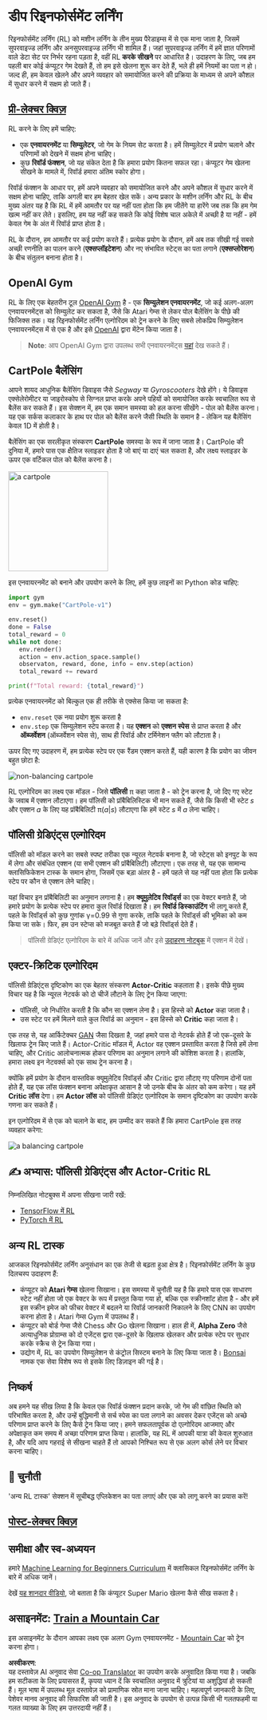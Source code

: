 <!--
CO_OP_TRANSLATOR_METADATA:
{
  "original_hash": "dbacf9b1915612981d76059678e563e5",
  "translation_date": "2025-08-24T09:58:28+00:00",
  "source_file": "lessons/6-Other/22-DeepRL/README.md",
  "language_code": "hi"
}
-->
# डीप रिइनफोर्समेंट लर्निंग

रिइनफोर्समेंट लर्निंग (RL) को मशीन लर्निंग के तीन मुख्य पैरेडाइम्स में से एक माना जाता है, जिसमें सुपरवाइज्ड लर्निंग और अनसुपरवाइज्ड लर्निंग भी शामिल हैं। जहां सुपरवाइज्ड लर्निंग में हमें ज्ञात परिणामों वाले डेटा सेट पर निर्भर रहना पड़ता है, वहीं RL **करके सीखने** पर आधारित है। उदाहरण के लिए, जब हम पहली बार कोई कंप्यूटर गेम देखते हैं, तो हम इसे खेलना शुरू कर देते हैं, भले ही हमें नियमों का पता न हो। जल्द ही, हम केवल खेलने और अपने व्यवहार को समायोजित करने की प्रक्रिया के माध्यम से अपने कौशल में सुधार करने में सक्षम हो जाते हैं।

## [प्री-लेक्चर क्विज़](https://red-field-0a6ddfd03.1.azurestaticapps.net/quiz/122)

RL करने के लिए हमें चाहिए:

* एक **एनवायरनमेंट** या **सिम्युलेटर**, जो गेम के नियम सेट करता है। हमें सिम्युलेटर में प्रयोग चलाने और परिणामों को देखने में सक्षम होना चाहिए।
* कुछ **रिवॉर्ड फंक्शन**, जो यह संकेत देता है कि हमारा प्रयोग कितना सफल रहा। कंप्यूटर गेम खेलना सीखने के मामले में, रिवॉर्ड हमारा अंतिम स्कोर होगा।

रिवॉर्ड फंक्शन के आधार पर, हमें अपने व्यवहार को समायोजित करने और अपने कौशल में सुधार करने में सक्षम होना चाहिए, ताकि अगली बार हम बेहतर खेल सकें। अन्य प्रकार के मशीन लर्निंग और RL के बीच मुख्य अंतर यह है कि RL में हमें आमतौर पर यह नहीं पता होता कि हम जीतेंगे या हारेंगे जब तक कि हम गेम खत्म नहीं कर लेते। इसलिए, हम यह नहीं कह सकते कि कोई विशेष चाल अकेले में अच्छी है या नहीं - हमें केवल गेम के अंत में रिवॉर्ड प्राप्त होता है।

RL के दौरान, हम आमतौर पर कई प्रयोग करते हैं। प्रत्येक प्रयोग के दौरान, हमें अब तक सीखी गई सबसे अच्छी रणनीति का पालन करने (**एक्सप्लॉइटेशन**) और नए संभावित स्टेट्स का पता लगाने (**एक्सप्लोरेशन**) के बीच संतुलन बनाना होता है।

## OpenAI Gym

RL के लिए एक बेहतरीन टूल [OpenAI Gym](https://gym.openai.com/) है - एक **सिम्युलेशन एनवायरनमेंट**, जो कई अलग-अलग एनवायरनमेंट्स को सिम्युलेट कर सकता है, जैसे कि Atari गेम्स से लेकर पोल बैलेंसिंग के पीछे की फिजिक्स तक। यह रिइनफोर्समेंट लर्निंग एल्गोरिदम को ट्रेन करने के लिए सबसे लोकप्रिय सिम्युलेशन एनवायरनमेंट्स में से एक है और इसे [OpenAI](https://openai.com/) द्वारा मेंटेन किया जाता है।

> **Note**: आप OpenAI Gym द्वारा उपलब्ध सभी एनवायरनमेंट्स [यहां](https://gym.openai.com/envs/#classic_control) देख सकते हैं।

## CartPole बैलेंसिंग

आपने शायद आधुनिक बैलेंसिंग डिवाइस जैसे *Segway* या *Gyroscooters* देखे होंगे। ये डिवाइस एक्सेलेरोमीटर या जाइरोस्कोप से सिग्नल प्राप्त करके अपने पहियों को समायोजित करके स्वचालित रूप से बैलेंस कर सकते हैं। इस सेक्शन में, हम एक समान समस्या को हल करना सीखेंगे - पोल को बैलेंस करना। यह एक सर्कस कलाकार के हाथ पर पोल को बैलेंस करने जैसी स्थिति के समान है - लेकिन यह बैलेंसिंग केवल 1D में होती है।

बैलेंसिंग का एक सरलीकृत संस्करण **CartPole** समस्या के रूप में जाना जाता है। CartPole की दुनिया में, हमारे पास एक क्षैतिज स्लाइडर होता है जो बाएं या दाएं चल सकता है, और लक्ष्य स्लाइडर के ऊपर एक वर्टिकल पोल को बैलेंस करना है।

<img alt="a cartpole" src="images/cartpole.png" width="200"/>

इस एनवायरनमेंट को बनाने और उपयोग करने के लिए, हमें कुछ लाइनों का Python कोड चाहिए:

```python
import gym
env = gym.make("CartPole-v1")

env.reset()
done = False
total_reward = 0
while not done:
   env.render()
   action = env.action_space.sample()
   observaton, reward, done, info = env.step(action)
   total_reward += reward

print(f"Total reward: {total_reward}")
```

प्रत्येक एनवायरनमेंट को बिल्कुल एक ही तरीके से एक्सेस किया जा सकता है:
* `env.reset` एक नया प्रयोग शुरू करता है
* `env.step` एक सिम्युलेशन स्टेप करता है। यह **एक्शन** को **एक्शन स्पेस** से प्राप्त करता है और **ऑब्जर्वेशन** (ऑब्जर्वेशन स्पेस से), साथ ही रिवॉर्ड और टर्मिनेशन फ्लैग को लौटाता है।

ऊपर दिए गए उदाहरण में, हम प्रत्येक स्टेप पर एक रैंडम एक्शन करते हैं, यही कारण है कि प्रयोग का जीवन बहुत छोटा है:

![non-balancing cartpole](../../../../../lessons/6-Other/22-DeepRL/images/cartpole-nobalance.gif)

RL एल्गोरिदम का लक्ष्य एक मॉडल - जिसे **पॉलिसी** π कहा जाता है - को ट्रेन करना है, जो दिए गए स्टेट के जवाब में एक्शन लौटाएगा। हम पॉलिसी को प्रॉबैबिलिस्टिक भी मान सकते हैं, जैसे कि किसी भी स्टेट *s* और एक्शन *a* के लिए यह प्रॉबैबिलिटी π(*a*|*s*) लौटाएगा कि हमें स्टेट *s* में *a* लेना चाहिए।

## पॉलिसी ग्रेडिएंट्स एल्गोरिदम

पॉलिसी को मॉडल करने का सबसे स्पष्ट तरीका एक न्यूरल नेटवर्क बनाना है, जो स्टेट्स को इनपुट के रूप में लेगा और संबंधित एक्शन (या सभी एक्शन की प्रॉबैबिलिटी) लौटाएगा। एक तरह से, यह एक सामान्य क्लासिफिकेशन टास्क के समान होगा, जिसमें एक बड़ा अंतर है - हमें पहले से यह नहीं पता होता कि प्रत्येक स्टेप पर कौन से एक्शन लेने चाहिए।

यहां विचार इन प्रॉबैबिलिटी का अनुमान लगाना है। हम **क्यूमुलेटिव रिवॉर्ड्स** का एक वेक्टर बनाते हैं, जो हमारे प्रयोग के प्रत्येक स्टेप पर हमारा कुल रिवॉर्ड दिखाता है। हम **रिवॉर्ड डिस्काउंटिंग** भी लागू करते हैं, पहले के रिवॉर्ड्स को कुछ गुणांक γ=0.99 से गुणा करके, ताकि पहले के रिवॉर्ड्स की भूमिका को कम किया जा सके। फिर, हम उन स्टेप्स को मजबूत करते हैं जो बड़े रिवॉर्ड्स देते हैं।

> पॉलिसी ग्रेडिएंट एल्गोरिदम के बारे में अधिक जानें और इसे [उदाहरण नोटबुक](../../../../../lessons/6-Other/22-DeepRL/CartPole-RL-TF.ipynb) में एक्शन में देखें।

## एक्टर-क्रिटिक एल्गोरिदम

पॉलिसी ग्रेडिएंट्स दृष्टिकोण का एक बेहतर संस्करण **Actor-Critic** कहलाता है। इसके पीछे मुख्य विचार यह है कि न्यूरल नेटवर्क को दो चीजें लौटाने के लिए ट्रेन किया जाएगा:

* पॉलिसी, जो निर्धारित करती है कि कौन सा एक्शन लेना है। इस हिस्से को **Actor** कहा जाता है।
* उस स्टेट पर हमें मिलने वाले कुल रिवॉर्ड का अनुमान - इस हिस्से को **Critic** कहा जाता है।

एक तरह से, यह आर्किटेक्चर [GAN](../../4-ComputerVision/10-GANs/README.md) जैसा दिखता है, जहां हमारे पास दो नेटवर्क होते हैं जो एक-दूसरे के खिलाफ ट्रेन किए जाते हैं। Actor-Critic मॉडल में, Actor वह एक्शन प्रस्तावित करता है जिसे हमें लेना चाहिए, और Critic आलोचनात्मक होकर परिणाम का अनुमान लगाने की कोशिश करता है। हालांकि, हमारा लक्ष्य इन नेटवर्क्स को एक साथ ट्रेन करना है।

क्योंकि हमें प्रयोग के दौरान वास्तविक क्यूमुलेटिव रिवॉर्ड्स और Critic द्वारा लौटाए गए परिणाम दोनों पता होते हैं, यह एक लॉस फंक्शन बनाना अपेक्षाकृत आसान है जो उनके बीच के अंतर को कम करेगा। यह हमें **Critic लॉस** देगा। हम **Actor लॉस** को पॉलिसी ग्रेडिएंट एल्गोरिदम के समान दृष्टिकोण का उपयोग करके गणना कर सकते हैं।

इन एल्गोरिदम में से एक को चलाने के बाद, हम उम्मीद कर सकते हैं कि हमारा CartPole इस तरह व्यवहार करेगा:

![a balancing cartpole](../../../../../lessons/6-Other/22-DeepRL/images/cartpole-balance.gif)

## ✍️ अभ्यास: पॉलिसी ग्रेडिएंट्स और Actor-Critic RL

निम्नलिखित नोटबुक्स में अपना सीखना जारी रखें:

* [TensorFlow में RL](../../../../../lessons/6-Other/22-DeepRL/CartPole-RL-TF.ipynb)
* [PyTorch में RL](../../../../../lessons/6-Other/22-DeepRL/CartPole-RL-PyTorch.ipynb)

## अन्य RL टास्क

आजकल रिइनफोर्समेंट लर्निंग अनुसंधान का एक तेजी से बढ़ता हुआ क्षेत्र है। रिइनफोर्समेंट लर्निंग के कुछ दिलचस्प उदाहरण हैं:

* कंप्यूटर को **Atari गेम्स** खेलना सिखाना। इस समस्या में चुनौती यह है कि हमारे पास एक साधारण स्टेट नहीं होता जो एक वेक्टर के रूप में प्रस्तुत किया गया हो, बल्कि एक स्क्रीनशॉट होता है - और हमें इस स्क्रीन इमेज को फीचर वेक्टर में बदलने या रिवॉर्ड जानकारी निकालने के लिए CNN का उपयोग करना होता है। Atari गेम्स Gym में उपलब्ध हैं।
* कंप्यूटर को बोर्ड गेम्स जैसे Chess और Go खेलना सिखाना। हाल ही में, **Alpha Zero** जैसे अत्याधुनिक प्रोग्राम्स को दो एजेंट्स द्वारा एक-दूसरे के खिलाफ खेलकर और प्रत्येक स्टेप पर सुधार करके स्क्रैच से ट्रेन किया गया।
* उद्योग में, RL का उपयोग सिम्युलेशन से कंट्रोल सिस्टम बनाने के लिए किया जाता है। [Bonsai](https://azure.microsoft.com/services/project-bonsai/?WT.mc_id=academic-77998-cacaste) नामक एक सेवा विशेष रूप से इसके लिए डिज़ाइन की गई है।

## निष्कर्ष

अब हमने यह सीख लिया है कि केवल एक रिवॉर्ड फंक्शन प्रदान करके, जो गेम की वांछित स्थिति को परिभाषित करता है, और उन्हें बुद्धिमानी से सर्च स्पेस का पता लगाने का अवसर देकर एजेंट्स को अच्छे परिणाम प्राप्त करने के लिए कैसे ट्रेन किया जाए। हमने सफलतापूर्वक दो एल्गोरिदम आजमाए और अपेक्षाकृत कम समय में अच्छा परिणाम प्राप्त किया। हालांकि, यह RL में आपकी यात्रा की केवल शुरुआत है, और यदि आप गहराई से सीखना चाहते हैं तो आपको निश्चित रूप से एक अलग कोर्स लेने पर विचार करना चाहिए।

## 🚀 चुनौती

'अन्य RL टास्क' सेक्शन में सूचीबद्ध एप्लिकेशन का पता लगाएं और एक को लागू करने का प्रयास करें!

## [पोस्ट-लेक्चर क्विज़](https://red-field-0a6ddfd03.1.azurestaticapps.net/quiz/222)

## समीक्षा और स्व-अध्ययन

हमारे [Machine Learning for Beginners Curriculum](https://github.com/microsoft/ML-For-Beginners/blob/main/8-Reinforcement/README.md) में क्लासिकल रिइनफोर्समेंट लर्निंग के बारे में अधिक जानें।

देखें [यह शानदार वीडियो](https://www.youtube.com/watch?v=qv6UVOQ0F44), जो बताता है कि कंप्यूटर Super Mario खेलना कैसे सीख सकता है।

## असाइनमेंट: [Train a Mountain Car](lab/README.md)

इस असाइनमेंट के दौरान आपका लक्ष्य एक अलग Gym एनवायरनमेंट - [Mountain Car](https://www.gymlibrary.ml/environments/classic_control/mountain_car/) को ट्रेन करना होगा।

**अस्वीकरण**:  
यह दस्तावेज़ AI अनुवाद सेवा [Co-op Translator](https://github.com/Azure/co-op-translator) का उपयोग करके अनुवादित किया गया है। जबकि हम सटीकता के लिए प्रयासरत हैं, कृपया ध्यान दें कि स्वचालित अनुवाद में त्रुटियां या अशुद्धियां हो सकती हैं। मूल भाषा में उपलब्ध मूल दस्तावेज़ को प्रामाणिक स्रोत माना जाना चाहिए। महत्वपूर्ण जानकारी के लिए, पेशेवर मानव अनुवाद की सिफारिश की जाती है। इस अनुवाद के उपयोग से उत्पन्न किसी भी गलतफहमी या गलत व्याख्या के लिए हम उत्तरदायी नहीं हैं।